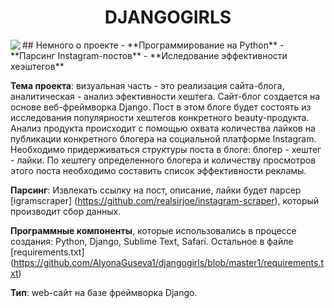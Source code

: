 <h1 align="center">DJANGOGIRLS</h1>
<img src="https://encrypted-tbn0.gstatic.com/images?q=tbn%3AANd9GcQZxuOfNKUWgQd6r6lkTRbAkemZEiL4qaSg_3Oqnl6yeek-G1-w&usqp=CAU" align="left">
## Немного о проекте
- **Программирование на Python**
- **Парсинг Instagram-постов**
- **Иследование эффективности хеэштегов**

**Тема проекта**: визуальная часть - это реализация сайта-блога, аналитическая - анализ эфективности хештега. Сайт-блог создается на основе веб-фреймворка Django. Пост в этом блоге будет состоять из исследования популярности хештегов конкретного beauty-продукта. Анализ продукта происходит с помощью охвата количества лайков на публикации конкретного блогера на социальной платформе Instagram. Необходимо придерживаться структуры поста в блоге: блогер - хештег - лайки. По хештегу определенного блогера и количеству просмотров этого поста необходимо составить список эффективности рекламы.

**Парсинг**: Извлекать ссылку на пост, описание, лайки будет парсер [igramscraper] (https://github.com/realsirjoe/instagram-scraper), который производит сбор данных. 

**Программные компоненты**, которые использовались в процессе создания: Python, Django, Sublime Text, Safari. Остальное в файле [requirements.txt] (https://github.com/AlyonaGuseva1/djangogirls/blob/master1/requirements.txt)

**Тип**: web-сайт на базе фреймворка Django.
